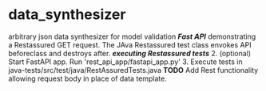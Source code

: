 # data_synthesizer
arbitrary json data synthesizer for model validation
***Fast API***
demonstrating a Restassured GET request. The JAva Restassured test class envokes API beforeclass and destroys after. 
***executing Restassured tests***
2. (optional) Start FastAPI app. Run 'rest_api_app/fastapi_app.py'
3. Execute tests in java-tests/src/test/java/RestAssuredTests.java
**TODO**
 Add Rest functionality allowing request body in place of data template.
